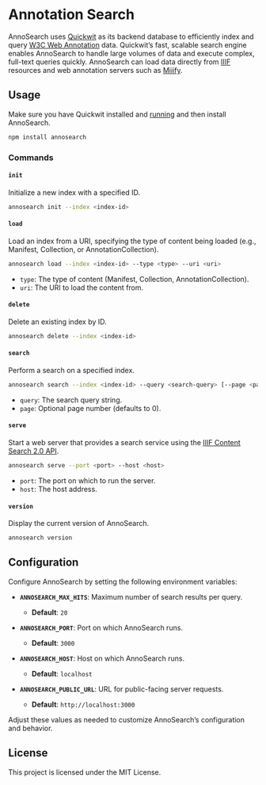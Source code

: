 
# Annotation Search

AnnoSearch uses [Quickwit](https://quickwit.io) as its backend database to efficiently index and query [W3C Web Annotation](https://www.w3.org/TR/annotation-model/) data. Quickwit’s fast, scalable search engine enables AnnoSearch to handle large volumes of data and execute complex, full-text queries quickly. AnnoSearch can load data directly from [IIIF](https://iiif.io/) resources and web annotation servers such as [Miiify](https://github.com/nationalarchives/miiify).

## Usage

Make sure you have Quickwit installed and [running](https://quickwit.io/docs/get-started/quickstart) and then install AnnoSearch.

```bash
npm install annosearch
```

### Commands

#### `init`

Initialize a new index with a specified ID.

```bash
annosearch init --index <index-id>
```

#### `load`

Load an index from a URI, specifying the type of content being loaded (e.g., Manifest, Collection, or AnnotationCollection).

```bash
annosearch load --index <index-id> --type <type> --uri <uri>
```

- `type`: The type of content (Manifest, Collection, AnnotationCollection).
- `uri`: The URI to load the content from.

#### `delete`

Delete an existing index by ID.

```bash
annosearch delete --index <index-id>
```

#### `search`

Perform a search on a specified index.

```bash
annosearch search --index <index-id> --query <search-query> [--page <page-number>]
```

- `query`: The search query string.
- `page`: Optional page number (defaults to 0).

#### `serve`

Start a web server that provides a search service using the [IIIF Content Search 2.0 API](https://iiif.io/api/search/2.0/).

```bash
annosearch serve --port <port> --host <host>
```

- `port`: The port on which to run the server.
- `host`: The host address.

#### `version`

Display the current version of AnnoSearch.

```bash
annosearch version
```


## Configuration

Configure AnnoSearch by setting the following environment variables:

- **`ANNOSEARCH_MAX_HITS`**: Maximum number of search results per query.
  - **Default**: `20`
  
- **`ANNOSEARCH_PORT`**: Port on which AnnoSearch runs.
  - **Default**: `3000`

- **`ANNOSEARCH_HOST`**: Host on which AnnoSearch runs.
  - **Default**: `localhost`

- **`ANNOSEARCH_PUBLIC_URL`**: URL for public-facing server requests.
  - **Default**: `http://localhost:3000`

Adjust these values as needed to customize AnnoSearch’s configuration and behavior.


## License

This project is licensed under the MIT License.


